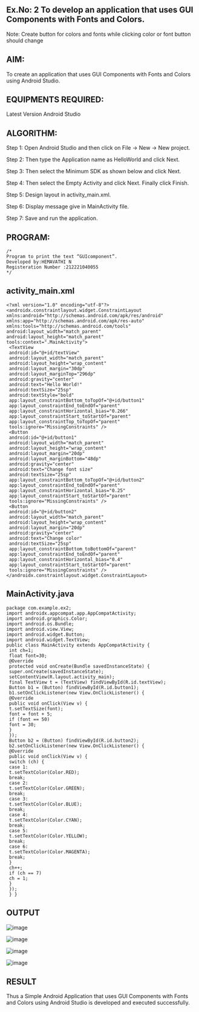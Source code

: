 ## Ex.No: 2 To develop an application that uses GUI Components with Fonts and Colors.
Note: Create button for colors and fonts while clicking color or font button should change

## AIM:
To create an application that uses GUI Components with Fonts and Colors using Android Studio.

## EQUIPMENTS REQUIRED:
Latest Version Android Studio

## ALGORITHM:
Step 1: Open Android Studio and then click on File -> New -> New project.

Step 2: Then type the Application name as HelloWorld and click Next.

Step 3: Then select the Minimum SDK as shown below and click Next.

Step 4: Then select the Empty Activity and click Next. Finally click Finish.

Step 5: Design layout in activity_main.xml.

Step 6: Display message give in MainActivity file.

Step 7: Save and run the application.

## PROGRAM:
```
/*
Program to print the text “GUIcomponent”.
Developed by:HEMAVATHI N
Registeration Number :212221040055
*/
```
## activity_main.xml
~~~
<?xml version="1.0" encoding="utf-8"?>
<androidx.constraintlayout.widget.ConstraintLayout 
xmlns:android="http://schemas.android.com/apk/res/android"
xmlns:app="http://schemas.android.com/apk/res-auto"
xmlns:tools="http://schemas.android.com/tools"
android:layout_width="match_parent"
android:layout_height="match_parent"
tools:context=".MainActivity">
 <TextView
 android:id="@+id/textView"
 android:layout_width="match_parent"
 android:layout_height="wrap_content"
 android:layout_margin="30dp"
 android:layout_marginTop="296dp"
 android:gravity="center"
 android:text="Hello World!"
 android:textSize="25sp"
 android:textStyle="bold"
 app:layout_constraintBottom_toTopOf="@+id/button1"
 app:layout_constraintEnd_toEndOf="parent"
 app:layout_constraintHorizontal_bias="0.266"
 app:layout_constraintStart_toStartOf="parent"
 app:layout_constraintTop_toTopOf="parent"
 tools:ignore="MissingConstraints" />
 <Button
 android:id="@+id/button1"
 android:layout_width="match_parent"
 android:layout_height="wrap_content"
 android:layout_margin="20dp"
 android:layout_marginBottom="48dp"
 android:gravity="center"
 android:text="Change font size"
 android:textSize="25sp"
 app:layout_constraintBottom_toTopOf="@+id/button2"
 app:layout_constraintEnd_toEndOf="parent"
 app:layout_constraintHorizontal_bias="0.25"
 app:layout_constraintStart_toStartOf="parent"
 tools:ignore="MissingConstraints" />
 <Button
 android:id="@+id/button2"
 android:layout_width="match_parent"
 android:layout_height="wrap_content"
 android:layout_margin="20dp"
 android:gravity="center"
 android:text="Change color"
 android:textSize="25sp"
 app:layout_constraintBottom_toBottomOf="parent"
 app:layout_constraintEnd_toEndOf="parent"
 app:layout_constraintHorizontal_bias="0.4"
 app:layout_constraintStart_toStartOf="parent"
 tools:ignore="MissingConstraints" />
</androidx.constraintlayout.widget.ConstraintLayout>
~~~
## MainActivity.java
~~~
package com.example.ex2;
import androidx.appcompat.app.AppCompatActivity;
import android.graphics.Color;
import android.os.Bundle;
import android.view.View;
import android.widget.Button;
import android.widget.TextView;
public class MainActivity extends AppCompatActivity {
 int ch=1;
 float font=30;
 @Override
 protected void onCreate(Bundle savedInstanceState) {
 super.onCreate(savedInstanceState);
 setContentView(R.layout.activity_main);
 final TextView t = (TextView) findViewById(R.id.textView);
 Button b1 = (Button) findViewById(R.id.button1);
 b1.setOnClickListener(new View.OnClickListener() {
 @Override
 public void onClick(View v) {
 t.setTextSize(font);
 font = font + 5;
 if (font == 50)
 font = 30;
 }
 });
 Button b2 = (Button) findViewById(R.id.button2);
 b2.setOnClickListener(new View.OnClickListener() {
 @Override
 public void onClick(View v) {
 switch (ch) {
 case 1:
 t.setTextColor(Color.RED);
 break;
 case 2:
 t.setTextColor(Color.GREEN);
 break;
 case 3:
 t.setTextColor(Color.BLUE);
 break;
 case 4:
 t.setTextColor(Color.CYAN);
 break;
 case 5:
 t.setTextColor(Color.YELLOW);
 break;
 case 6:
 t.setTextColor(Color.MAGENTA);
 break;
 }
 ch++;
 if (ch == 7)
 ch = 1;
 }
 });
 } }
~~~
## OUTPUT
![image](https://github.com/vishnupriya20052004/GUI-Components/assets/133640291/8b4f473f-5781-4eea-9990-1fc555ab6809)
 
![image](https://github.com/vishnupriya20052004/GUI-Components/assets/133640291/ff869a7e-a5f1-4b1d-b062-6024dd887bad)
 
![image](https://github.com/vishnupriya20052004/GUI-Components/assets/133640291/2f90b710-ff30-47f2-bcc4-aae6d651c713)
 
![image](https://github.com/vishnupriya20052004/GUI-Components/assets/133640291/77098304-5b0b-48d8-88d2-56f2672d633d)


## RESULT
Thus a Simple Android Application that uses GUI Components with Fonts and Colors using Android Studio is developed and executed successfully.
